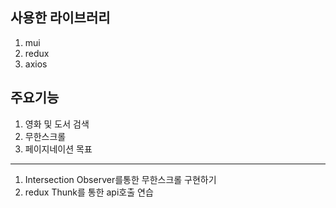 사용한 라이브러리
---------------
1. mui
3. redux
4. axios

주요기능
---------------
1. 영화 및 도서 검색
2. 무한스크롤
3. 페이지네이션
목표
---------------
1. Intersection Observer를통한 무한스크롤 구현하기 
2. redux Thunk를 통한 api호출 연습
